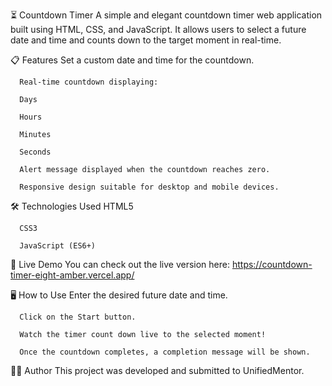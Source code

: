 ⏳ Countdown Timer
      A simple and elegant countdown timer web application built using HTML, CSS, and JavaScript.
      It allows users to select a future date and time and counts down to the target moment in real-time.

📋 Features
      Set a custom date and time for the countdown.
      
      Real-time countdown displaying:
      
      Days
      
      Hours
      
      Minutes
      
      Seconds
      
      Alert message displayed when the countdown reaches zero.
      
      Responsive design suitable for desktop and mobile devices.

🛠️ Technologies Used
      HTML5
      
      CSS3
      
      JavaScript (ES6+)

🚀 Live Demo
      You can check out the live version here: https://countdown-timer-eight-amber.vercel.app/

🖥️ How to Use
      Enter the desired future date and time.
      
      Click on the Start button.
      
      Watch the timer count down live to the selected moment!
      
      Once the countdown completes, a completion message will be shown.

🧑‍💻 Author
    This project was developed and submitted to UnifiedMentor.

